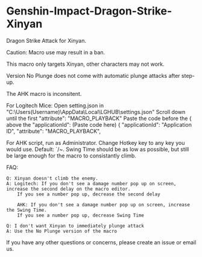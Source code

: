 # Genshin-Impact-Dragon-Strike-Xinyan
Dragon Strike Attack for Xinyan.

Caution: Macro use may result in a ban.

This macro only targets Xinyan, other characters may not work.

Version No Plunge does not come with automatic plunge attacks after step-up.

The AHK macro is inconsitent.

For Logitech Mice: Open setting.json in "C:\Users(Username)\AppData\Local\LGHUB\settings.json" Scroll down until the first "attribute": "MACRO_PLAYBACK" Paste the code before the { above the "applicationId": (Paste code here) { "applicationId": "Application ID", "attribute": "MACRO_PLAYBACK",

For AHK script, run as Administrator. Change Hotkey key to any key you would use. Default: `/~. Swing Time should be as low as possible, but still be large enough for the macro to consistantly climb.

FAQ:

    Q: Xinyan doesn't climb the enemy.
    A: Logitech: If you don't see a damage number pop up on screen, increase the second delay on the macro editor. 
        If you see a number pop up, decrease the second delay
        
        AHK: If you don't see a damage number pop up on screen, increase the Swing Time.
        If you see a number pop up, decrease Swing Time
  
    Q: I don't want Xinyan to immediately plunge attack
    A: Use the No Plunge version of the macro
  
If you have any other questions or concerns, please create an issue or email us.

